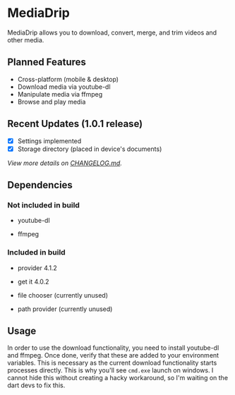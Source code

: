 # MediaDrip

MediaDrip allows you to download, convert, merge, and trim videos and other media.

## Planned Features

* Cross-platform (mobile & desktop)
* Download media via youtube-dl
* Manipulate media via ffmpeg
* Browse and play media

## Recent Updates (1.0.1 release)

- [x] Settings implemented
- [x] Storage directory (placed in device's documents)

*View more details on [CHANGELOG.md](CHANGELOG.md).*

## Dependencies

### Not included in build

* youtube-dl

* ffmpeg

### Included in build

* provider 4.1.2

* get it 4.0.2

* file chooser (currently unused)

* path provider (currently unused)

## Usage

In order to use the download functionality, you need to install youtube-dl and ffmpeg. Once done, verify that these are added to your environment variables. This is necessary as the current download functionality starts processes directly. This is why you'll see `cmd.exe` launch on windows. I cannot hide this without creating a hacky workaround, so I'm waiting on the dart devs to fix this.